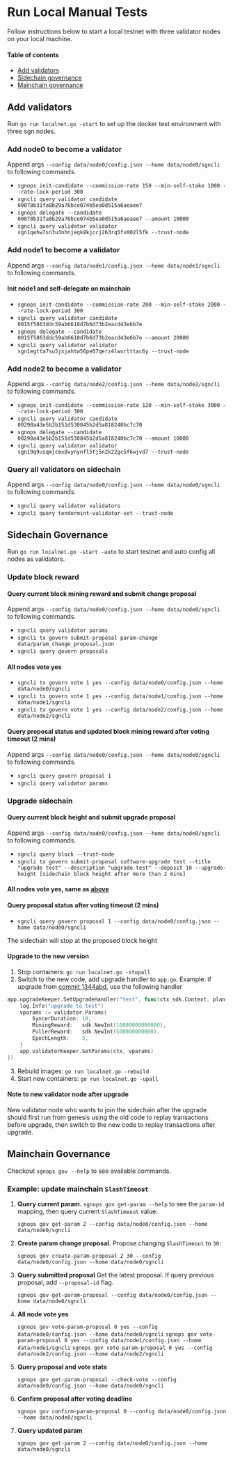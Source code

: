 # Run Local Manual Tests

Follow instructions below to start a local testnet with three validator nodes on your local machine.

#### Table of contents

- [Add validators](#add-validators)
- [Sidechain governance](#sidechain-governance)
- [Mainchain governance](#mainchain-governance)

## Add validators

Run `go run localnet.go -start` to set up the docker test environment with three sgn nodes.

### Add node0 to become a validator
Append args `--config data/node0/config.json --home data/node0/sgncli` to following commands.

- `sgnops init-candidate --commission-rate 150 --min-self-stake 1000 --rate-lock-period 300`
- `sgncli query validator candidate 00078b31fa8b29a76bce074b5ea0d515a6aeaee7`
- `sgnops delegate --candidate 00078b31fa8b29a76bce074b5ea0d515a6aeaee7 --amount 10000`
- `sgncli query validator validator sgn1qehw7sn3u3nhnjeqk8kjccj263rq5fv002l5fk --trust-node`

### Add node1 to become a validator
Append args `--config data/node1/config.json --home data/node1/sgncli` to following commands.

#### Init node1 and self-delegate on mainchain
- `sgnops init-candidate --commission-rate 200 --min-self-stake 2000 --rate-lock-period 300`
- `sgncli query validator candidate 0015f5863ddc59ab6610d7b6d73b2eacd43e6b7e`
- `sgnops delegate --candidate 0015f5863ddc59ab6610d7b6d73b2eacd43e6b7e --amount 20000`
- `sgncli query validator validator sgn1egtta7su5jxjahtw56pe07qerz4lwvrlttac6y --trust-node`

### Add node2 to become a validator
Append args `--config data/node2/config.json --home data/node2/sgncli` to following commands.

- `sgnops init-candidate --commission-rate 120 --min-self-stake 3000 --rate-lock-period 300`
- `sgncli query validator candidate 00290a43e5b2b151d530845b2d5a818240bc7c70`
- `sgnops delegate --candidate 00290a43e5b2b151d530845b2d5a818240bc7c70 --amount 10000`
- `sgncli query validator validator sgn19q9usqmjcmx8vynynfl5tj5n2k22gc5f6wjvd7 --trust-node`

### Query all validators on sidechain
Append args `--config data/node0/config.json --home data/node0/sgncli` to following commands.
- `sgncli query validator validators`
- `sgncli query tendermint-validator-set --trust-node`

## Sidechain Governance

Run `go run localnet.go -start -auto` to start testnet and auto config all nodes as validators.

### Update block reward

#### Query current block mining reward and submit change proposal
Append args `--config data/node0/config.json --home data/node0/sgncli` to following commands.

- `sgncli query validator params`
- `sgncli tx govern submit-proposal param-change data/param_change_proposal.json`
- `sgncli query govern proposals`

#### All nodes vote yes
- `sgncli tx govern vote 1 yes --config data/node0/config.json --home data/node0/sgncli`
- `sgncli tx govern vote 1 yes --config data/node1/config.json --home data/node1/sgncli`
- `sgncli tx govern vote 1 yes --config data/node2/config.json --home data/node2/sgncli`

#### Query proposal status and updated block mining reward after voting timeout (2 mins)
Append args `--config data/node0/config.json --home data/node0/sgncli` to following commands.

- `sgncli query govern proposal 1`
- `sgncli query validator params`

### Upgrade sidechain

#### Query current block height and submit upgrade proposal
Append args `--config data/node0/config.json --home data/node0/sgncli` to following commands.

- `sgncli query block --trust-node`
- `sgncli tx govern submit-proposal software-upgrade test --title "upgrade test" --description "upgrade test" --deposit 10 --upgrade-height [sidechain block height after more than 2 mins]`

#### All nodes vote yes, same as [above](#all-nodes-vote-yes)

#### Query proposal status after voting timeout (2 mins)
- `sgncli query govern proposal 1 --config data/node0/config.json --home data/node0/sgncli`

The sidechain will stop at the proposed block height

#### Upgrade to the new version
1. Stop containers: `go run localnet.go -stopall`
2. Switch to the new code, add upgrade handler to `app.go`. Example: if upgrade from [commit 1344abd](https://github.com/celer-network/sgn/tree/1344abd02183990f3f958fc3ae2b8ca148ee485f), use the following handler
```go
app.upgradeKeeper.SetUpgradeHandler("test", func(ctx sdk.Context, plan upgrade.Plan) {
    log.Info("upgrade to test")
    vparams := validator.Params{
        SyncerDuration: 10,
        MiningReward:   sdk.NewInt(10000000000000),
        PullerReward:   sdk.NewInt(500000000000),
        EpochLength:    3,
    }
    app.validatorKeeper.SetParams(ctx, vparams)
})
```
3. Rebuild images: `go run localnet.go -rebuild`
4. Start new containers: `go run localnet.go -upall`

#### Note to new validator node after upgrade
New validator node who wants to join the sidechain after the upgrade should first run from genesis using the old code to replay transactions before upgrade, then switch to the new code to replay transactions after upgrade.

## Mainchain Governance

Checkout `sgnops gov --help` to see available commands.

### Example: update mainchain `SlashTimeout`
1. **Query current param.** `sgnops gov get-param --help` to see the `param-id` mapping, then query current `SlashTimeout` value:

    `sgnops gov get-param 2 --config data/node0/config.json --home data/node0/sgncli`

2. **Create param change proposal.** Propose changing `SlashTimeout` to `30`:

   `sgnops gov create-param-proposal 2 30 --config data/node0/config.json --home data/node0/sgncli`

3. **Query submitted proposal** Get the latest proposal. If query previous proposal, add `--proposal-id` flag.

    `sgnops gov get-param-proposal --config data/node0/config.json --home data/node0/sgncli`

4. **All node vote yes**

   `sgnops gov vote-param-proposal 0 yes --config data/node0/config.json --home data/node0/sgncli`
   `sgnops gov vote-param-proposal 0 yes --config data/node1/config.json --home data/node1/sgncli`
   `sgnops gov vote-param-proposal 0 yes --config data/node2/config.json --home data/node2/sgncli`

5. **Query proposal and vote stats**

    `sgnops gov get-param-proposal --check-vote --config data/node0/config.json --home data/node0/sgncli`

6. **Confirm proposal after voting deadline**

    `sgnops gov confirm-param-proposal 0 --config data/node0/config.json --home data/node0/sgncli`

7. **Query updated param**

    `sgnops gov get-param 2 --config data/node0/config.json --home data/node0/sgncli`